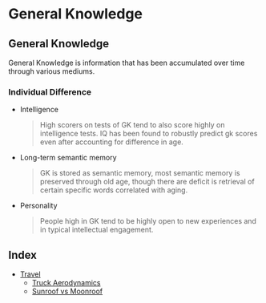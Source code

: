# General Knowledge

## General Knowledge

General Knowledge is information that has been accumulated over time through various mediums.

### Individual Difference

* Intelligence

  > High scorers on tests of GK tend to also score highly on intelligence tests. IQ has been found to robustly predict gk scores even after accounting for difference in age.

* Long-term semantic memory

  > GK is stored as semantic memory, most semantic memory is preserved through old age, though there are deficit is retrieval of certain specific words correlated with aging.

* Personality

  > People high in GK tend to be highly open to new experiences and in typical intellectual engagement.

## Index

* [Travel](travel/)
  * [Truck Aerodynamics](travel/truck_aerodynamics.md)
  * [Sunroof vs Moonroof](travel/sunroofvsmoonroof.md)

